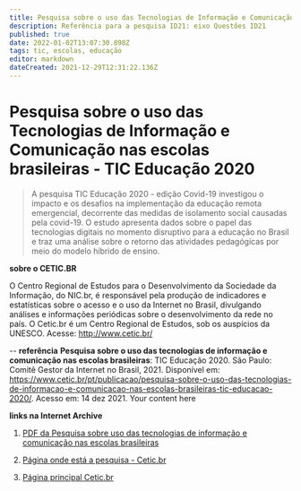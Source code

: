 ```yaml
---
title: Pesquisa sobre o uso das Tecnologias de Informação e Comunicação nas escolas brasileiras
description: Referência para a pesquisa ID21: eixo Questões ID21
published: true
date: 2022-01-02T13:07:30.898Z
tags: tic, escolas, educação
editor: markdown
dateCreated: 2021-12-29T12:31:22.136Z
---
```


# Pesquisa sobre o uso das Tecnologias de Informação e Comunicação nas escolas brasileiras - TIC Educação 2020

> A pesquisa TIC Educação 2020 - edição Covid-19 investigou o impacto e os desafios na implementação da educação remota emergencial, decorrente das medidas de isolamento social causadas pela covid-19. O estudo apresenta dados sobre o papel das tecnologias digitais no momento disruptivo para a educação no Brasil e traz uma análise sobre o retorno das atividades pedagógicas por meio do modelo híbrido de ensino.

**sobre o CETIC.BR**

O Centro Regional de Estudos para o Desenvolvimento da Sociedade da Informação, do NIC.br, é responsável pela produção de indicadores e estatísticas sobre o acesso e o uso da  Internet no Brasil, divulgando análises e informações periódicas sobre o desenvolvimento da rede no país. O Cetic.br é um Centro Regional de Estudos, sob os auspícios da UNESCO. Acesse: http://www.cetic.br/

--
**referência**
**Pesquisa sobre o uso das tecnologias de informação e comunicação nas escolas brasileiras**: TIC Educação 2020. São Paulo: Comitê Gestor da Internet no Brasil, 2021. Disponível em: https://www.cetic.br/pt/publicacao/pesquisa-sobre-o-uso-das-tecnologias-de-informacao-e-comunicacao-nas-escolas-brasileiras-tic-educacao-2020/. Acesso em: 14 dez 2021. 
Your content here

**links na Internet Archive**
1. [PDF da Pesquisa sobre uso das tecnologias de informação e comunicação nas escolas brasileiras](https://archive.org/details/tic-educacao-2020-pesquisa-sobre-o-uso-tics-escolas)

2. [Página onde está a pesquisa - Cetic.br](https://web.archive.org/web/20220101145058/https%3A%2F%2Fwww.cetic.br%2Fpt%2Fpublicacao%2Fpesquisa-sobre-o-uso-das-tecnologias-de-informacao-e-comunicacao-nas-escolas-brasileiras-tic-educacao-2020%2F) 

3. [Página principal Cetic.br](https://web.archive.org/web/20220101145239/https%3A%2F%2Fwww.cetic.br%2Fpt%2F)




